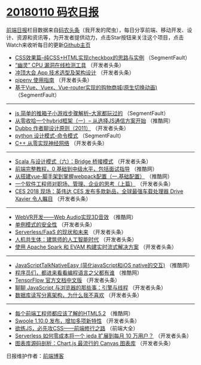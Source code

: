 # [20180110 码农日报](http://hao.caibaojian.com/date/2018/01/10)

[前端日报](http://caibaojian.com/c/news)栏目数据来自[码农头条](http://hao.caibaojian.com/)（我开发的爬虫），每日分享前端、移动开发、设计、资源和资讯等，为开发者提供动力，点击Star按钮来关注这个项目，点击Watch来收听每日的更新[Github主页](https://github.com/kujian/frontendDaily)
* [CSS效果篇&#8211;纯CSS+HTML实现checkbox的思路与实例](http://hao.caibaojian.com/62235.html) （SegmentFault）
* [“幽灵” CPU 漏洞在线检测工具](http://hao.caibaojian.com/62196.html) （开发者头条）
* [冲顶大会 App 技术选型及架构设计](http://hao.caibaojian.com/62190.html) （开发者头条）
* [pipenv 使用指南](http://hao.caibaojian.com/62194.html) （开发者头条）
* [基于Vue、Vuex、Vue-router实现的购物商城(原生切换动画)](http://hao.caibaojian.com/62226.html) （SegmentFault）

***
* [js 简单的推箱子小游戏步骤解析&#8211;大家都玩过的](http://hao.caibaojian.com/62229.html) （SegmentFault）
* [从零收拾一个hybrid框架（一）&#8211; 从选择JS通信方案开始](http://hao.caibaojian.com/62278.html) （推酷网）
* [Dubbo 作者聊设计原则（2011）](http://hao.caibaojian.com/62187.html) （开发者头条）
* [python 设计模式-命令模式](http://hao.caibaojian.com/62224.html) （SegmentFault）
* [C++ 从零实现神经网络](http://hao.caibaojian.com/62188.html) （开发者头条）

***
* [Scala 与设计模式（六）：Bridge 桥接模式](http://hao.caibaojian.com/62199.html) （开发者头条）
* [前端完整教程，0 基础到中级水平，包括面试指导](http://hao.caibaojian.com/62264.html) （推酷网）
* [从搭建vue-脚手架到掌握webpack配置（一.基础配置）](http://hao.caibaojian.com/62275.html) （推酷网）
* [一个软件工程师对职场、管理、企业的思考（上篇）](http://hao.caibaojian.com/62204.html) （开发者头条）
* [CES 2018 现场：英伟达 CES 发布多款新品，全球最强车载处理器 Drive Xavier 令人瞩目](http://hao.caibaojian.com/62207.html) （开发者头条）

***
* [WebVR开发——Web Audio实现3D音效](http://hao.caibaojian.com/62279.html) （推酷网）
* [单例模式的安全性](http://hao.caibaojian.com/62197.html) （开发者头条）
* [Serverless/FaaS 的现状和未来](http://hao.caibaojian.com/62208.html) （开发者头条）
* [人机共生体：建筑师的人工智能时代](http://hao.caibaojian.com/62209.html) （开发者头条）
* [使用 Apache Spark 和 EVAM 构建实时流式解决方案](http://hao.caibaojian.com/62198.html) （开发者头条）

***
* [JavaScriptTalkNativeEasy (简化javaScript和iOS native的交互)](http://hao.caibaojian.com/62270.html) （推酷网）
* [程序员们，都进来看看编程语言之父都有谁](http://hao.caibaojian.com/62271.html) （推酷网）
* [TensorFlow 官方文档中文版](http://hao.caibaojian.com/62189.html) （开发者头条）
* [聊聊 JavaScript 与浏览器的那些事：引擎与线程](http://hao.caibaojian.com/62201.html) （开发者头条）
* [数据库读写分离架构，为什么我不喜欢](http://hao.caibaojian.com/62191.html) （开发者头条）

***
* [每个前端工程师都应该了解的HTML5.2](http://hao.caibaojian.com/62263.html) （推酷网）
* [Swoole 1.10.0 发布，增加多项新特性](http://hao.caibaojian.com/62202.html) （开发者头条）
* [欲练JS，必先攻CSS——前端修行之路](http://hao.caibaojian.com/62328.html) （前端大全）
* [Serverless 如何零成本将一个 ieda 扩展到每月 10 万用户？](http://hao.caibaojian.com/62192.html) （开发者头条）
* [图表库源码剖析：Chart.js 最流行的 Canvas 图表库](http://hao.caibaojian.com/62203.html) （开发者头条）

日报维护作者：[前端博客](http://caibaojian.com/) 